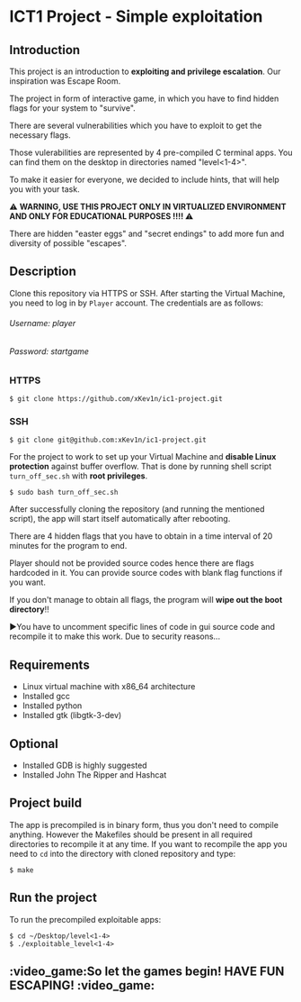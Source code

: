 # ICT1 Project - Simple exploitation

## Introduction
This project is an introduction to <b>exploiting and privilege escalation</b>. Our inspiration was Escape Room.

The project in form of interactive game, in which you have to find hidden flags for your system to "survive".

There are several vulnerabilities which you have to exploit to get the necessary flags.

Those vulerabilities are represented by 4 pre-compiled C terminal apps. You can find them on the desktop in directories named "level<1-4>".

To make it easier for everyone, we decided to include hints, that will help you with your task.

:warning: <b> WARNING, USE THIS PROJECT ONLY IN VIRTUALIZED ENVIRONMENT AND ONLY FOR EDUCATIONAL PURPOSES !!!! </b> :warning: </font>

There are hidden "easter eggs" and "secret endings" to add more fun and diversity of possible "escapes".

## Description
Clone this repository via HTTPS or SSH.
After starting the Virtual Machine, you need to log in by `Player` account.
The credentials are as follows:

<h6>Username: player</h3>
<h6>Password: startgame</h3>

<h3> HTTPS </h3>

```shell
$ git clone https://github.com/xKev1n/ic1-project.git
```

<h3> SSH </h3>

```shell
$ git clone git@github.com:xKev1n/ic1-project.git
```
For the project to work to set up your Virtual Machine and <b>disable Linux protection</b> against buffer overflow. That is done by running shell script `turn_off_sec.sh` with <b>root privileges</b>.

```shell
$ sudo bash turn_off_sec.sh
```

After successfully cloning the repository (and running the mentioned script), the app will start itself automatically after rebooting.

There are 4 hidden flags that you have to obtain in a time interval of 20 minutes for the program to end.

Player should not be provided source codes hence there are flags hardcoded in it. You can provide source codes with blank flag functions if you want.

If you don't manage to obtain all flags, the program will <b>wipe out the boot directory</b>:bangbang:

▶️You have to uncomment specific lines of code in gui source code and recompile it to make this work. Due to security reasons...

## Requirements
- Linux virtual machine with x86_64 architecture
- Installed gcc
- Installed python
- Installed gtk (libgtk-3-dev)

## Optional
- Installed GDB is highly suggested
- Installed John The Ripper and Hashcat

## Project build
The app is precompiled is in binary form, thus you don't need to compile anything.
However the Makefiles should be present in all required directories to recompile it at any time.
If you want to recompile the app you need to `cd` into the directory with cloned repository and type:
```shell
$ make
```

## Run the project
To run the precompiled exploitable apps:
```shell
$ cd ~/Desktop/level<1-4>
$ ./exploitable_level<1-4>
```
<h2>:video_game:So let the games begin! HAVE FUN ESCAPING! :video_game:</h2>
